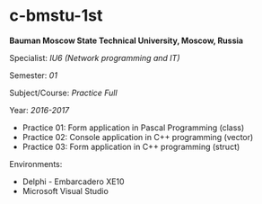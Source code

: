 # c-bmstu-1st

**Bauman Moscow State Technical University, Moscow, Russia**

Specialist: *IU6 (Network programming and IT)*

Semester: *01*

Subject/Course: *Practice Full*

Year: *2016-2017*

+ Practice 01: Form application in Pascal Programming (class)
+ Practice 02: Console application in C++ programming (vector)
+ Practice 03: Form application in C++ programming (struct)

Environments:
+ Delphi - Embarcadero XE10
+ Microsoft Visual Studio 
